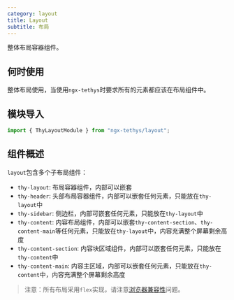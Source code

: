 ```yaml
---
category: layout
title: Layout
subtitle: 布局
---
```


<alert>整体布局容器组件。</alert>

## 何时使用
整体布局使用，当使用`ngx-tethys`时要求所有的元素都应该在布局组件中。

## 模块导入
```ts
import { ThyLayoutModule } from "ngx-tethys/layout";
```
## 组件概述
`layout`包含多个子布局组件：
- `thy-layout`: 布局容器组件，内部可以嵌套
- `thy-header`: 头部布局容器组件，内部可以嵌套任何元素，只能放在`thy-layout`中
- `thy-sidebar`: 侧边栏，内部可嵌套任何元素，只能放在`thy-layout`中
- `thy-content`: 内容布局组件，内部可以嵌套`thy-content-section`、`thy-content-main`等任何元素，只能放在`thy-layout`中，内容充满整个屏幕剩余高度
- `thy-content-section`: 内容块区域组件，内部可以嵌套任何元素，只能放在`thy-content`中
- `thy-content-main`: 内容主区域，内部可以嵌套任何元素，只能放在`thy-content`中，内容充满整个屏幕剩余高度

> 注意：所有布局采用`flex`实现，请注意<a href="http://caniuse.com/#search=flex" target="_blank">浏览器兼容性</a>问题。


<examples />
